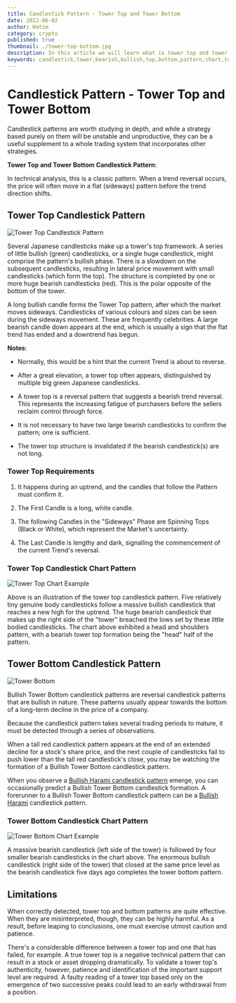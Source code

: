 ```yaml
---
title: Candlestick Pattern - Tower Top and Tower Bottom
date: 2022-06-02
author: Hatim
category: crypto
published: true
thumbnail: ./tower-top-bottom.jpg
description: In this article we will learn what is tower top and tower bottom candlestick chart pattern and how to detect it.
keywords: candlestick,tower,bearish,bullish,top,bottom,pattern,chart,tower top, tower bottom
---
```


# Candlestick Pattern - Tower Top and Tower Bottom

Candlestick patterns are worth studying in depth, and while a strategy based purely on them will be unstable and unproductive, they can be a useful supplement to a whole trading system that incorporates other strategies.

**Tower Top and Tower Bottom Candlestick Pattern**:

In technical analysis, this is a classic pattern. When a trend reversal occurs, the price will often move in a flat (sideways) pattern before the trend direction shifts.

## Tower Top Candlestick Pattern

![Tower Top Candlestick Pattern](./tower-top.png)

Several Japanese candlesticks make up a tower's top framework. A series of little bullish (green) candlesticks, or a single huge candlestick, might comprise the pattern's bullish phase. There is a slowdown on the subsequent candlesticks, resulting in lateral price movement with small candlesticks (which form the top). The structure is completed by one or more huge bearish candlesticks (red). This is the polar opposite of the bottom of the tower.

A long bullish candle forms the Tower Top pattern, after which the market moves sideways. Candlesticks of various colours and sizes can be seen during the sideways movement. These are frequently celebrities. A large bearish candle down appears at the end, which is usually a sign that the flat trend has ended and a downtrend has begun.

**Notes**:

- Normally, this would be a hint that the current Trend is about to reverse.

- After a great elevation, a tower top often appears, distinguished by multiple big green Japanese candlesticks.

- A tower top is a reversal pattern that suggests a bearish trend reversal. This represents the increasing fatigue of purchasers before the sellers reclaim control through force.

- It is not necessary to have two large bearish candlesticks to confirm the pattern; one is sufficient.

- The tower top structure is invalidated if the bearish candlestick(s) are not long.

### Tower Top Requirements

1. It happens during an uptrend, and the candles that follow the Pattern must confirm it.

2. The First Candle is a long, white candle.

3. The following Candles in the "Sideways" Phase are Spinning Tops (Black or White), which represent the Market's uncertainty.

4. The Last Candle is lengthy and dark, signalling the commencement of the current Trend's reversal.

### Tower Top Candlestick Chart Pattern

![Tower Top Chart Example](./image-124.png)

Above is an illustration of the tower top candlestick pattern. Five relatively tiny genuine body candlesticks follow a massive bullish candlestick that reaches a new high for the uptrend. The huge bearish candlestick that makes up the right side of the "tower" breached the lows set by these little bodied candlesticks. The chart above exhibited a head and shoulders pattern, with a bearish tower top formation being the "head" half of the pattern.

## Tower Bottom Candlestick Pattern

![Tower Bottom](./tower-bottom.png)

Bullish Tower Bottom candlestick patterns are reversal candlestick patterns that are bullish in nature. These patterns usually appear towards the bottom of a long-term decline in the price of a company.

Because the candlestick pattern takes several trading periods to mature, it must be detected through a series of observations.

When a tall red candlestick pattern appears at the end of an extended decline for a stock's share price, and the next couple of candlesticks fail to push lower than the tall red candlestick's close, you may be watching the formation of a Bullish Tower Bottom candlestick pattern.

When you observe a [Bullish Harami candlestick pattern](https://anothertechs.com/crypto/harami-pattern/) emerge, you can occasionally predict a Bullish Tower Bottom candlestick formation. A forerunner to a Bullish Tower Bottom candlestick pattern can be a [Bullish Harami](https://anothertechs.com/crypto/harami-pattern/) candlestick pattern.

### Tower Bottom Candlestick Chart Pattern

![Tower Bottom Chart Example](./image-125.png)

A massive bearish candlestick (left side of the tower) is followed by four smaller bearish candlesticks in the chart above. The enormous bullish candlestick (right side of the tower) that closed at the same price level as the bearish candlestick five days ago completes the tower bottom pattern.

## Limitations

When correctly detected, tower top and bottom patterns are quite effective. When they are misinterpreted, though, they can be highly harmful. As a result, before leaping to conclusions, one must exercise utmost caution and patience.

There's a considerable difference between a tower top and one that has failed, for example. A true tower top is a negative technical pattern that can result in a stock or asset dropping dramatically. To validate a tower top's authenticity, however, patience and identification of the important support level are required. A faulty reading of a tower top based only on the emergence of two successive peaks could lead to an early withdrawal from a position.
